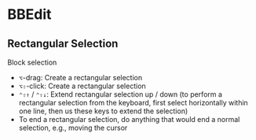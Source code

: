 # BBEdit

## Rectangular Selection

Block selection

- `⌥`-drag: Create a rectangular selection
- `⌥⇧`-click: Create a rectangular selection
- `⌃⇧↑` / `⌃⇧↓`: Extend rectangular selection up / down (to perform a rectangular selection from the keyboard, first select horizontally within one line, then us these keys to extend the selection)
- To end a rectangular selection, do anything that would end a normal selection, e.g., moving the cursor
